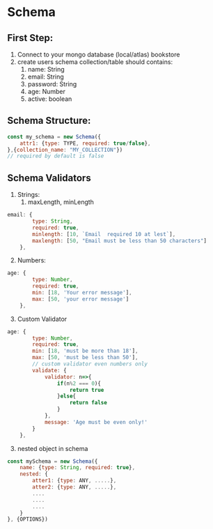 # Schema

## First Step:
1. Connect to your mongo database (local/atlas) bookstore
2. create users schema collection/table should contains:
    1. name: String
    2. email: String
    3. password: String
    4. age: Number
    5. active: boolean

## Schema Structure:
```javascript
const my_schema = new Schema({
    attr1: {type: TYPE, required: true/false},
},{collection_name: "MY_COLLECTION"})
// required by default is false
```

## Schema Validators
1. Strings:
    1. maxLength, minLength
```javascript
email: {
        type: String,
        required: true,
        minlength: [10, `Email  required 10 at lest`],
        maxlength: [50, "Email must be less than 50 characters"]
    },
```
2. Numbers:
```javascript
age: {
        type: Number,
        required: true,
        min: [18, 'Your error message'],
        max: [50, 'your error message']
    },
```
3. Custom Validator
```javascript
age: {
        type: Number,
        required: true,
        min: [18, 'must be more than 18'],
        max: [50, 'must be less than 50'],
        // custom validator even numbers only
        validate: {
            validator: n=>{
                if(n%2 === 0){
                    return true
                }else{
                    return false
                }
            },
            message: 'Age must be even only!'
        }
    },
```

3. nested object in schema
```javascript
const mySchema = new Schema({
    name: {type: String, required: true},
    nested: {
        atter1: {type: ANY, .....},
        atter2: {type: ANY, .....},
        ....
        ....
        ....
    }
}, {OPTIONS})
```
